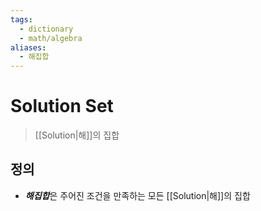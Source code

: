 ```yaml
---
tags:
  - dictionary
  - math/algebra
aliases:
  - 해집합
---
```

# Solution Set
> [[Solution|해]]의 집합
## 정의
+ ***해집합***은 주어진 조건을 만족하는 모든 [[Solution|해]]의 집합
